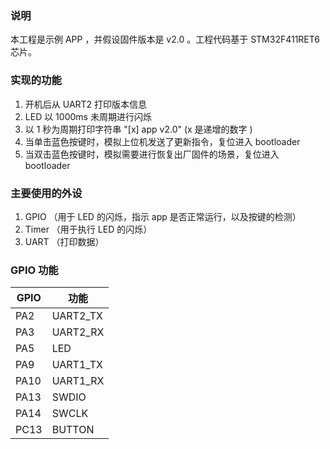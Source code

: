 ### 说明
本工程是示例 APP ，并假设固件版本是 v2.0 。工程代码基于 STM32F411RET6 芯片。

### 实现的功能
1.  开机后从 UART2 打印版本信息
2.  LED 以 1000ms 未周期进行闪烁
3.  以 1 秒为周期打印字符串 "[x] app v2.0" (x 是递增的数字 )
4.  当单击蓝色按键时，模拟上位机发送了更新指令，复位进入 bootloader
5.  当双击蓝色按键时，模拟需要进行恢复出厂固件的场景，复位进入 bootloader

### 主要使用的外设
1.  GPIO （用于 LED 的闪烁，指示 app 是否正常运行，以及按键的检测）
2.  Timer （用于执行 LED 的闪烁）
3.  UART （打印数据）

### GPIO 功能
| GPIO | 功能     |
|------|----------|
| PA2  | UART2_TX |
| PA3  | UART2_RX |
| PA5  | LED      |
| PA9  | UART1_TX |
| PA10 | UART1_RX |
| PA13 | SWDIO    |
| PA14 | SWCLK    |
| PC13 | BUTTON   |